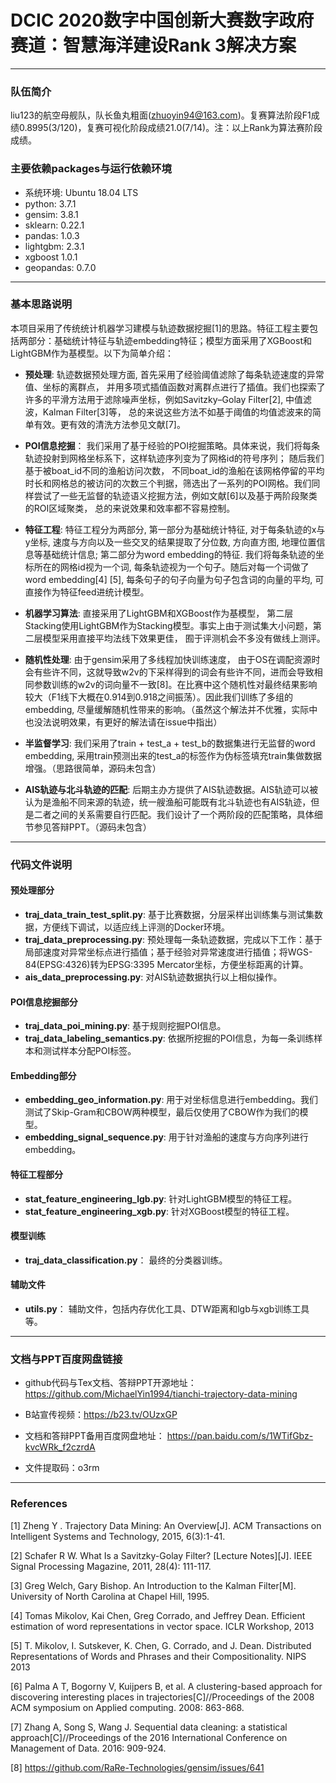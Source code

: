 # DCIC 2020数字中国创新大赛数字政府赛道：智慧海洋建设Rank 3解决方案

---
### 队伍简介
liu123的航空母舰队，队长鱼丸粗面(zhuoyin94@163.com)。复赛算法阶段F1成绩0.8995(3/120)，复赛可视化阶段成绩21.0(7/14)。注：以上Rank为算法赛阶段成绩。


### 主要依赖packages与运行依赖环境
- 系统环境: Ubuntu 18.04 LTS
- python: 3.7.1
- gensim: 3.8.1
- sklearn: 0.22.1
- pandas: 1.0.3
- lightgbm: 2.3.1
- xgboost 1.0.1
- geopandas: 0.7.0

---
### 基本思路说明
本项目采用了传统统计机器学习建模与轨迹数据挖掘[1]的思路。特征工程主要包括两部分：基础统计特征与轨迹embedding特征；模型方面采用了XGBoost和LightGBM作为基模型。以下为简单介绍：

- **预处理**: 轨迹数据预处理方面, 首先采用了经验阈值滤除了每条轨迹速度的异常值、坐标的离群点， 并用多项式插值函数对离群点进行了插值。我们也探索了许多的平滑方法用于滤除噪声坐标，例如Savitzky–Golay Filter[2], 中值滤波，Kalman Filter[3]等， 总的来说这些方法不如基于阈值的均值滤波来的简单有效。更有效的清洗方法参见文献[7]。

- **POI信息挖掘**： 我们采用了基于经验的POI挖掘策略。具体来说，我们将每条轨迹投射到网格坐标系下，这样轨迹序列变为了网格id的符号序列； 随后我们基于被boat_id不同的渔船访问次数， 不同boat_id的渔船在该网格停留的平均时长和网格总的被访问的次数三个判据，筛选出了一系列的POI网格。我们同样尝试了一些无监督的轨迹语义挖掘方法，例如文献[6]以及基于两阶段聚类的ROI区域聚类， 总的来说效果和效率都不容易控制。

- **特征工程**: 特征工程分为两部分, 第一部分为基础统计特征, 对于每条轨迹的x与y坐标, 速度与方向以及一些交叉的结果提取了分位数, 方向直方图, 地理位置信息等基础统计信息; 第二部分为word embedding的特征. 我们将每条轨迹的坐标所在的网格id视为一个词, 每条轨迹视为一个句子。随后对每一个词做了word embedding[4] [5], 每条句子的句子向量为句子包含词的向量的平均, 可直接作为特征feed进统计模型。

- **机器学习算法**: 直接采用了LightGBM和XGBoost作为基模型， 第二层Stacking使用LightGBM作为Stacking模型。事实上由于测试集大小问题，第二层模型采用直接平均法线下效果更佳， 囿于评测机会不多没有做线上测评。

- **随机性处理**: 由于gensim采用了多线程加快训练速度， 由于OS在调配资源时会有些许不同，这就导致w2v的下采样得到的词会有些许不同，进而会导致相同参数训练的w2v的词向量不一致[8]。在比赛中这个随机性对最终结果影响较大（F1线下大概在0.914到0.918之间振荡）。因此我们训练了多组的embedding, 尽量缓解随机性带来的影响。（虽然这个解法并不优雅，实际中也没法说明效果，有更好的解法请在issue中指出）

- **半监督学习**: 我们采用了train + test_a + test_b的数据集进行无监督的word embedding, 采用train预测出来的test_a的标签作为伪标签填充train集做数据增强。（思路很简单，源码未包含）

- **AIS轨迹与北斗轨迹的匹配**: 后期主办方提供了AIS轨迹数据。AIS轨迹可以被认为是渔船不同来源的轨迹，统一艘渔船可能既有北斗轨迹也有AIS轨迹，但是二者之间的关系需要自行匹配。我们设计了一个两阶段的匹配策略，具体细节参见答辩PPT。（源码未包含）

---
### 代码文件说明

#### 预处理部分
- **traj_data_train_test_split.py**: 基于比赛数据，分层采样出训练集与测试集数据，方便线下调试，以适应线上评测的Docker环境。
- **traj_data_preprocessing.py**: 预处理每一条轨迹数据，完成以下工作：基于局部速度对异常坐标点进行插值；基于经验对异常速度进行插值；将WGS-84(EPSG:4326)转为EPSG:3395 Mercator坐标，方便坐标距离的计算。
- **ais_data_preprocessing.py**: 对AIS轨迹数据执行以上相似操作。

#### POI信息挖掘部分
- **traj_data_poi_mining.py**: 基于规则挖掘POI信息。
- **traj_data_labeling_semantics.py**: 依据所挖掘的POI信息，为每一条训练样本和测试样本分配POI标签。

#### Embedding部分
- **embedding_geo_information.py**: 用于对坐标信息进行embedding。我们测试了Skip-Gram和CBOW两种模型，最后仅使用了CBOW作为我们的模型。
- **embedding_signal_sequence.py**: 用于针对渔船的速度与方向序列进行embedding。

#### 特征工程部分
- **stat_feature_engineering_lgb.py**: 针对LightGBM模型的特征工程。
- **stat_feature_engineering_xgb.py**: 针对XGBoost模型的特征工程。

#### 模型训练
- **traj_data_classification.py**： 最终的分类器训练。

#### 辅助文件
- **utils.py**： 辅助文件，包括内存优化工具、DTW距离和lgb与xgb训练工具等。

---
### 文档与PPT百度网盘链接
- github代码与Tex文档、答辩PPT开源地址： https://github.com/MichaelYin1994/tianchi-trajectory-data-mining

- B站宣传视频：https://b23.tv/OUzxGP

- 文档和答辩PPT备用百度网盘地址： https://pan.baidu.com/s/1WTifGbz-kvcWRk_f2czrdA

- 文件提取码：o3rm

---
### References
[1] Zheng Y . Trajectory Data Mining: An Overview[J]. ACM Transactions on Intelligent Systems and Technology, 2015, 6(3):1-41.

[2] Schafer R W. What Is a Savitzky-Golay Filter? [Lecture Notes][J]. IEEE Signal Processing Magazine, 2011, 28(4): 111-117.

[3] Greg Welch, Gary Bishop. An Introduction to the Kalman Filter[M]. University of North Carolina at Chapel Hill, 1995.

[4] Tomas Mikolov, Kai Chen, Greg Corrado, and Jeffrey Dean. Efficient estimation of word representations in vector space. ICLR Workshop, 2013

[5] T. Mikolov, I. Sutskever, K. Chen, G. Corrado, and J. Dean. Distributed Representations of Words and Phrases and their Compositionality. NIPS 2013

[6] Palma A T, Bogorny V, Kuijpers B, et al. A clustering-based approach for discovering interesting places in trajectories[C]//Proceedings of the 2008 ACM symposium on Applied computing. 2008: 863-868.

[7] Zhang A, Song S, Wang J. Sequential data cleaning: a statistical approach[C]//Proceedings of the 2016 International Conference on Management of Data. 2016: 909-924.

[8] https://github.com/RaRe-Technologies/gensim/issues/641